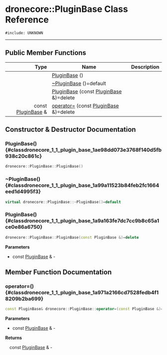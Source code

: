 # dronecore::PluginBase Class Reference
`#include: UNKNOWN`

----


## Public Member Functions


Type | Name | Description
---: | --- | ---
&nbsp; | [PluginBase](#classdronecore_1_1_plugin_base_1ae98dd073e3768f140d5fb938c20c861c) () |
&nbsp; | [~PluginBase](#classdronecore_1_1_plugin_base_1a99a11523b84feb2fc1664eed1d4995f3) ()=default |
&nbsp; | [PluginBase](#classdronecore_1_1_plugin_base_1a9a163fe7dc7cc9b8c65a1ce0e86a6750) (const [PluginBase](classdronecore_1_1_plugin_base.md) &)=delete |
const [PluginBase](classdronecore_1_1_plugin_base.md) & | [operator=](#classdronecore_1_1_plugin_base_1a971a2166cd7528fedb4f18209b2ba699) (const [PluginBase](classdronecore_1_1_plugin_base.md) &)=delete |


## Constructor & Destructor Documentation


### PluginBase() {#classdronecore_1_1_plugin_base_1ae98dd073e3768f140d5fb938c20c861c}
```cpp
dronecore::PluginBase::PluginBase()
```


### ~PluginBase() {#classdronecore_1_1_plugin_base_1a99a11523b84feb2fc1664eed1d4995f3}
```cpp
virtual dronecore::PluginBase::~PluginBase()=default
```


### PluginBase() {#classdronecore_1_1_plugin_base_1a9a163fe7dc7cc9b8c65a1ce0e86a6750}
```cpp
dronecore::PluginBase::PluginBase(const PluginBase &)=delete
```


**Parameters**

* const [PluginBase](classdronecore_1_1_plugin_base.md) & - 

## Member Function Documentation


### operator=() {#classdronecore_1_1_plugin_base_1a971a2166cd7528fedb4f18209b2ba699}
```cpp
const PluginBase& dronecore::PluginBase::operator=(const PluginBase &)=delete
```


**Parameters**

* const [PluginBase](classdronecore_1_1_plugin_base.md) & - 

**Returns**

&emsp;const [PluginBase](classdronecore_1_1_plugin_base.md) & - 